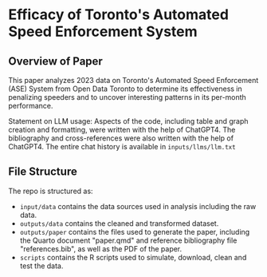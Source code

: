 # Efficacy of Toronto's Automated Speed Enforcement System

## Overview of Paper

This paper analyzes 2023 data on Toronto's Automated Speed Enforcement (ASE) System from Open Data Toronto to determine its effectiveness in penalizing speeders and to uncover interesting patterns in its per-month performance. 

Statement on LLM usage: Aspects of the code, including table and graph creation and formatting, were written with the help of ChatGPT4. The bibliography and cross-references were also written with the help of ChatGPT4. The entire chat history is available in `inputs/llms/llm.txt` 

## File Structure

The repo is structured as:

-   `input/data` contains the data sources used in analysis including the raw data.
-   `outputs/data` contains the cleaned and transformed dataset.
-   `outputs/paper` contains the files used to generate the paper, including the Quarto document "paper.qmd" and reference bibliography file "references.bib", as well as the PDF of the paper. 
-   `scripts` contains the R scripts used to simulate, download, clean and test the data.
